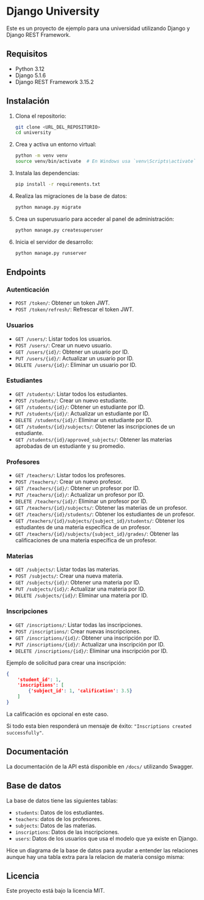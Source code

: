 # Django University

Este es un proyecto de ejemplo para una universidad utilizando Django y Django REST Framework.

## Requisitos

- Python 3.12
- Django 5.1.6
- Django REST Framework 3.15.2

## Instalación

1. Clona el repositorio:

    ```sh
    git clone <URL_DEL_REPOSITORIO>
    cd university
    ```

2. Crea y activa un entorno virtual:

    ```sh
    python -m venv venv
    source venv/bin/activate  # En Windows usa `venv\Scripts\activate`
    ```

3. Instala las dependencias:

    ```sh
    pip install -r requirements.txt
    ```

4. Realiza las migraciones de la base de datos:

    ```sh
    python manage.py migrate
    ```

5. Crea un superusuario para acceder al panel de administración:

    ```sh
    python manage.py createsuperuser
    ```

6. Inicia el servidor de desarrollo:

    ```sh
    python manage.py runserver
    ```

## Endpoints

### Autenticación

- `POST /token/`: Obtener un token JWT.
- `POST /token/refresh/`: Refrescar el token JWT.

### Usuarios

- `GET /users/`: Listar todos los usuarios.
- `POST /users/`: Crear un nuevo usuario.
- `GET /users/{id}/`: Obtener un usuario por ID.
- `PUT /users/{id}/`: Actualizar un usuario por ID.
- `DELETE /users/{id}/`: Eliminar un usuario por ID.

### Estudiantes

- `GET /students/`: Listar todos los estudiantes.
- `POST /students/`: Crear un nuevo estudiante.
- `GET /students/{id}/`: Obtener un estudiante por ID.
- `PUT /students/{id}/`: Actualizar un estudiante por ID.
- `DELETE /students/{id}/`: Eliminar un estudiante por ID.
- `GET /students/{id}/subjects/`: Obtener las inscripciones de un estudiante.
- `GET /students/{id}/approved_subjects/`: Obtener las materias aprobadas de un estudiante y su promedio.

### Profesores

- `GET /teachers/`: Listar todos los profesores.
- `POST /teachers/`: Crear un nuevo profesor.
- `GET /teachers/{id}/`: Obtener un profesor por ID.
- `PUT /teachers/{id}/`: Actualizar un profesor por ID.
- `DELETE /teachers/{id}/`: Eliminar un profesor por ID.
- `GET /teachers/{id}/subjects/`: Obtener las materias de un profesor.
- `GET /teachers/{id}/students/`: Obtener los estudiantes de un profesor.
- `GET /teachers/{id}/subjects/{subject_id}/students/`: Obtener los estudiantes de una materia específica de un profesor.
- `GET /teachers/{id}/subjects/{subject_id}/grades/`: Obtener las calificaciones de una materia específica de un profesor.

### Materias

- `GET /subjects/`: Listar todas las materias.
- `POST /subjects/`: Crear una nueva materia.
- `GET /subjects/{id}/`: Obtener una materia por ID.
- `PUT /subjects/{id}/`: Actualizar una materia por ID.
- `DELETE /subjects/{id}/`: Eliminar una materia por ID.

### Inscripciones

- `GET /inscriptions/`: Listar todas las inscripciones.
- `POST /inscriptions/`: Crear nuevas inscripciones.
- `GET /inscriptions/{id}/`: Obtener una inscripción por ID.
- `PUT /inscriptions/{id}/`: Actualizar una inscripción por ID.
- `DELETE /inscriptions/{id}/`: Eliminar una inscripción por ID.

Ejemplo de solicitud para crear una inscripción:

```json
{
    'student_id': 1,
    'inscriptions': [
        {'subject_id': 1, 'calification': 3.5}
    ]
}
```

La calificación es opcional en este caso.

Si todo esta bien responderá un mensaje de éxito: `"Inscriptions created successfully"`.


## Documentación

La documentación de la API está disponible en `/docs/` utilizando Swagger.

## Base de datos

La base de datos tiene las siguientes tablas:

- `students`: Datos de los estudiantes.
- `teachers`: datos de los profesores.
- `subjects`: Datos de las materias.
- `inscriptions`: Datos de las inscripciones.
- `users`: Datos de los usuarios que usa el modelo que ya existe en Django.

Hice un diagrama de la base de datos para ayudar a entender las relaciones aunque hay una tabla extra para la relacion de materia consigo misma:



## Licencia

Este proyecto está bajo la licencia MIT.
